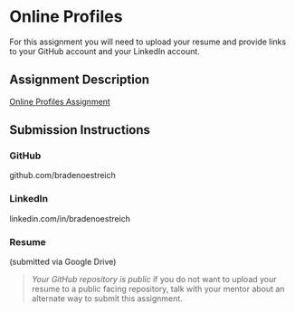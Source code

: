 # Online Profiles
For this assignment you will need to upload your resume and provide links to your GitHub account and your LinkedIn account.

## Assignment Description
[Online Profiles Assignment](https://education.launchcode.org/liftoff/modules/assignments/online-profiles)

## Submission Instructions
 
### GitHub
github.com/bradenoestreich
 
### LinkedIn
linkedin.com/in/bradenoestreich

### Resume
(submitted via Google Drive)

> *Your GitHub repository is public* if you do not want to upload your resume to a public facing repository, talk with your mentor about an alternate way to submit this assignment.
